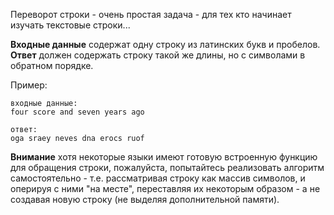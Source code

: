 <!-- #Обращение Строк -->
Переворот строки - очень простая задача - для тех кто начинает изучать текстовые строки...

**Входные данные** содержат одну строку из латинских букв и пробелов.  
**Ответ** должен содержать строку такой же длины, но с символами в обратном порядке.

Пример:

    входные данные:
    four score and seven years ago
    
    ответ:
    oga sraey neves dna erocs ruof

**Внимание** хотя некоторые языки имеют готовую встроенную функцию для обращения строки, пожалуйста, попытайтесь
реализовать алгоритм самостоятельно - т.е. рассматривая строку как массив символов, и оперируя с ними "на месте",
переставляя их некоторым образом - а не создавая новую строку (не выделяя дополнительной памяти).
